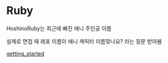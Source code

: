 # Ruby
HoshinoRuby는 최근에 빠진 애니 주인공 이름

실제로 면접 때 레포 이름이 애니 캐릭터 이름맞나요? 라는 질문 받아봄

[getting_started](https://rubykr.github.io/rails_guides/getting_started.html)
